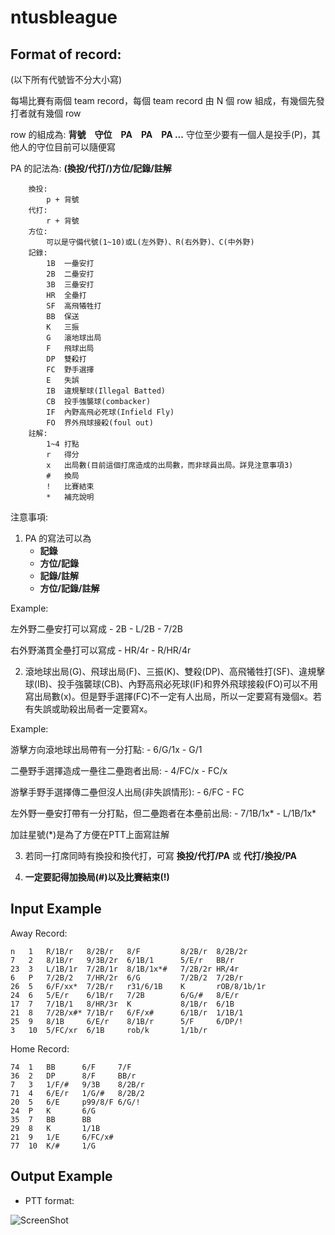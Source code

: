 ntusbleague
===========
 
Format of record:
-----------
(以下所有代號皆不分大小寫)

每場比賽有兩個 team record，每個 team record 由 N 個 row 組成，有幾個先發打者就有幾個 row

row 的組成為: **背號　守位　PA　PA　PA ...**
守位至少要有一個人是投手(P)，其他人的守位目前可以隨便寫


PA 的記法為: **(換投/代打/)方位/記錄/註解**
  
```
    換投:
        p + 背號
    代打: 
        r + 背號
    方位: 
        可以是守備代號(1~10)或L(左外野)、R(右外野)、C(中外野)
    記錄: 
        1B  一壘安打
        2B  二壘安打
        3B  三壘安打
        HR  全壘打
        SF  高飛犧牲打
        BB  保送
        K   三振
        G   滾地球出局
        F   飛球出局
        DP  雙殺打
        FC  野手選擇
        E   失誤
        IB  違規擊球(Illegal Batted)
        CB  投手強襲球(combacker)
        IF  內野高飛必死球(Infield Fly)
        FO  界外飛球接殺(foul out)
    註解: 
        1~4 打點
        r   得分
        x   出局數(目前這個打席造成的出局數，而非球員出局。詳見注意事項3)
        #   換局
        !   比賽結束
        *   補充說明
```        

注意事項:

1. PA 的寫法可以為 
    - **記錄**
    - **方位/記錄**
    - **記錄/註解**
    - **方位/記錄/註解**
  
  Example: 

  左外野二壘安打可以寫成
    - 2B
    - L/2B
    - 7/2B
  
  右外野滿貫全壘打可以寫成
    - HR/4r
    - R/HR/4r
  
2. 滾地球出局(G)、飛球出局(F)、三振(K)、雙殺(DP)、高飛犧牲打(SF)、違規擊球(IB)、投手強襲球(CB)、內野高飛必死球(IF)和界外飛球接殺(FO)可以不用寫出局數(x)。但是野手選擇(FC)不一定有人出局，所以一定要寫有幾個x。若有失誤或助殺出局者一定要寫x。

  Example:
  
  游擊方向滾地球出局帶有一分打點:
    - 6/G/1x
    - G/1
    
  二壘野手選擇造成一壘往二壘跑者出局:
    - 4/FC/x
    - FC/x
    
  游擊手野手選擇傳二壘但沒人出局(非失誤情形):
    - 6/FC
    - FC

  左外野一壘安打帶有一分打點，但二壘跑者在本壘前出局:
    - 7/1B/1x*
    - L/1B/1x*
  
  加註星號(*)是為了方便在PTT上面寫註解
  
3. 若同一打席同時有換投和換代打，可寫 **換投/代打/PA** 或 **代打/換投/PA**

4. **一定要記得加換局(#)以及比賽結束(!)**

Input Example
----------
Away Record:
```
n   1   R/1B/r   8/2B/r   8/F         8/2B/r  8/2B/2r
7   2   8/1B/r   9/3B/2r  6/1B/1      5/E/r   BB/r
23  3   L/1B/1r  7/2B/1r  8/1B/1x*#   7/2B/2r HR/4r
6   P   7/2B/2   7/HR/2r  6/G         7/2B/2  7/2B/r
26  5   6/F/xx*  7/2B/r   r31/6/1B    K       rOB/8/1b/1r
24  6   5/E/r    6/1B/r   7/2B        6/G/#   8/E/r
17  7   7/1B/1   8/HR/3r  K           8/1B/r  6/1B
21  8   7/2B/x#* 7/1B/r   6/F/x#      6/1B/r  1/1B/1
25  9   8/1B     6/E/r    8/1B/r      5/F     6/DP/!
3   10  5/FC/xr  6/1B     rob/k       1/1b/r
```

Home Record:
```
74  1   BB      6/F     7/F
36  2   DP      8/F     BB/r
7   3   1/F/#   9/3B    8/2B/r
71  4   6/E/r   1/G/#   8/2B/2
20  5   6/E     p99/8/F 6/G/!
24  P   K       6/G
35  7   BB      BB
29  8   K       1/1B
21  9   1/E     6/FC/x#
77  10  K/#     1/G
```

Output Example
-------------
* PTT format:

![ScreenShot](https://raw.github.com/phoenix104104/Baseball_Record_Parser/ver2.0/image/ptt_example.jpg)
